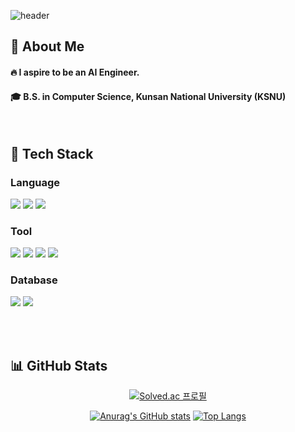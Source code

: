 <div>
  
  <!--header-->
  ![header](https://capsule-render.vercel.app/api?type=waving&color=gradient&height=300&section=header&text=Gondra's%20GitHub%20%F0%9F%A4%97)

</div>

<div>
  <!--Body-->
  
  ## 👀 About Me  
  #### 🔥 I aspire to be an AI Engineer.  
  #### 🎓 B.S. in Computer Science, Kunsan National University (KSNU)

  <br/>

  ## 🧱 Tech Stack  

  ### Language  
  <img src="https://img.shields.io/badge/-A8B9CC?style=flat-square&logo=C&logoColor=white"/>  
  <img src="https://img.shields.io/badge/Java-007396?style=flat-square&logo=OpenJDK&logoColor=white"/>  
  <img src="https://img.shields.io/badge/Python-3776AB?style=flat-square&logo=Python&logoColor=white"/>  

  ### Tool  
  <img src="https://img.shields.io/badge/Visual Studio-5C2D91?style=flat-square&logo=Visual%20Studio&logoColor=white"/>  
  <img src="https://img.shields.io/badge/Android Studio-3DDC84?style=flat-square&logo=Android&logoColor=white"/>  
  <img src="https://img.shields.io/badge/Jupyter-F37626?style=flat-square&logo=Jupyter&logoColor=white"/>  
  <img src="https://img.shields.io/badge/VS Code-007ACC?style=flat-square&logo=Visual%20Studio%20Code&logoColor=white"/>  

  ### Database  
  <img src="https://img.shields.io/badge/MySQL-4479A1?style=flat-square&logo=MySQL&logoColor=white"/>  
  <img src="https://img.shields.io/badge/Firebase-DD2C00?style=flat-square&logo=Firebase&logoColor=white"/>  

  <br/><br/>   

  ## 📊 GitHub Stats

  <div align="center"> 
  
  [![Solved.ac 프로필](http://mazassumnida.wtf/api/v2/generate_badge?boj=dasseo1)](https://solved.ac/dasseo1)
  
  </div>

  <div align="center">
  
  [![Anurag's GitHub stats](https://github-readme-stats.vercel.app/api?username=Gondra98&theme=gotham)](https://github.com/anuraghazra/github-readme-stats)
  [![Top Langs](https://github-readme-stats.vercel.app/api/top-langs/?username=Gondra98&layout=compact&theme=gotham)](https://github.com/anuraghazra/github-readme-stats)

  </div>


  

</div>


